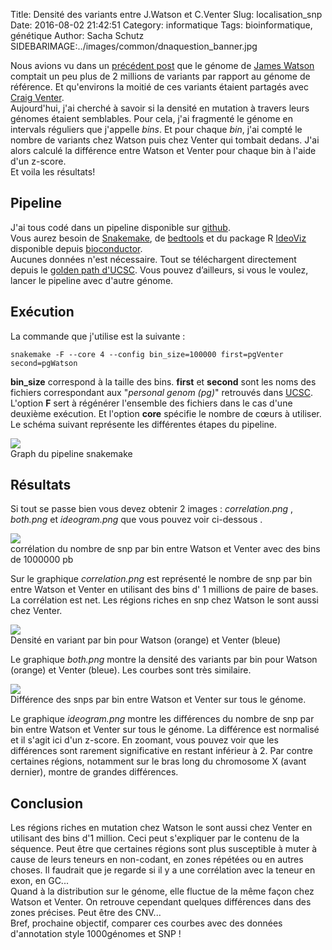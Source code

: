 Title: Densité des variants entre J.Watson et C.Venter
Slug: localisation_snp
Date: 2016-08-02 21:42:51
Category: informatique
Tags: bioinformatique, génétique
Author: Sacha Schutz
SIDEBARIMAGE:../images/common/dnaquestion_banner.jpg

Nous avions vu dans un [précédent post](http://dridk.me/genome_chiffre_1.html) que le génome de [James Watson](https://fr.wikipedia.org/wiki/James_Dewey_Watson) comptait un peu plus de 2 millions de variants par rapport au génome de référence. Et qu'environs la moitié de ces variants étaient partagés avec [Craig Venter](https://fr.wikipedia.org/wiki/Craig_Venter).   
Aujourd'hui, j'ai cherché à savoir si la densité en mutation à travers leurs génomes étaient semblables. Pour cela, j'ai fragmenté le génome en intervals réguliers que j'appelle *bins*. Et pour chaque *bin*, j'ai compté le nombre de variants chez Watson puis chez Venter qui tombait dedans. J'ai alors calculé la différence entre Watson et Venter pour chaque bin à l'aide d'un z-score.  
Et voila les résultats! 

## Pipeline 
J'ai tous codé dans un pipeline disponible sur [github](https://github.com/dridk/snp_location).    
Vous aurez besoin de [Snakemake](https://bitbucket.org/johanneskoester/snakemake/wiki/Home), de [bedtools](http://bedtools.readthedocs.io/en/latest/) et du package R [IdeoViz](https://www.bioconductor.org/packages/release/bioc/html/IdeoViz.html) disponible depuis [bioconductor](https://www.bioconductor.org/).   
Aucunes données n'est nécessaire. Tout se téléchargent directement depuis le [golden path d'UCSC](http://hgdownload.cse.ucsc.edu/goldenpath/hg19/database/). Vous pouvez d’ailleurs, si vous le voulez, lancer le pipeline avec d'autre génome.  

## Exécution 
La commande que j'utilise est la suivante : 

    snakemake -F --core 4 --config bin_size=100000 first=pgVenter second=pgWatson

**bin_size** correspond à la taille des bins. **first** et **second** sont les noms des fichiers correspondant aux "*personal genom (pg)*" retrouvés dans [UCSC](http://hgdownload.cse.ucsc.edu/goldenpath/hg19/database/).   
L'option **F** sert à régénérer l'ensemble des fichiers dans le cas d'une deuxième exécution. Et l'option **core** spécifie le nombre de cœurs à utiliser.   
Le schéma suivant représente les différentes étapes du pipeline.    

<div class="figure">
    <img src="../images/post19/pipeline.png" />
    <div class="legend">Graph du pipeline snakemake</div>
</div>

## Résultats
Si tout se passe bien vous devez obtenir 2 images : *correlation.png* , *both.png* et *ideogram.png*  que vous pouvez voir ci-dessous . 

<div class="figure">
    <img src="../images/post19/correlation.png" />
    <div class="legend">corrélation du nombre de snp par bin entre Watson et Venter avec des bins de 1000000 pb </div>
</div>

Sur le graphique *correlation.png* est représenté le nombre de snp par bin entre Watson et Venter en utilisant des bins d' 1 millions de paire de bases.  
La corrélation est net. Les régions riches en snp chez Watson le sont aussi chez Venter. 

<div class="figure">
    <img src="../images/post19/both.png" />
    <div class="legend">Densité en variant par bin pour Watson (orange) et Venter (bleue)</div>
</div>

Le graphique *both.png* montre la densité des variants par bin pour Watson (orange) et Venter (bleue). 
Les courbes sont très similaire. 

<div class="figure">
    <img src="../images/post19/ideogram.png" />
    <div class="legend">Différence des snps par bin entre Watson et Venter sur tous le génome.</div>
</div>

Le graphique *ideogram.png* montre les différences du nombre de snp par bin entre Watson et Venter sur tous le génome. La différence est normalisé et il s'agit ici d'un z-score. En zoomant, vous pouvez voir que les différences sont rarement significative en restant inférieur à 2. Par contre certaines régions, notamment sur le bras long du chromosome X (avant dernier), montre de grandes différences. 


## Conclusion 
Les régions riches en mutation chez Watson le sont aussi chez Venter en utilisant des bins d'1 million. Ceci peut s'expliquer par le contenu de la séquence. Peut être que certaines régions sont plus susceptible à muter à cause de leurs teneurs en non-codant, en zones répétées ou en autres choses. Il faudrait que je regarde si il y a une corrélation avec la teneur en exon, en GC...    
Quand à la distribution sur le génome, elle fluctue de la même façon chez Watson et Venter. On retrouve cependant quelques différences dans des zones précises. Peut être des CNV...   
Bref, prochaine objectif, comparer ces courbes avec des données d'annotation style 1000génomes et SNP ! 



